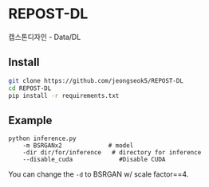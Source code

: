 # REPOST-DL
캡스톤디자인 - Data/DL

## Install

```bash
git clone https://github.com/jeongseok5/REPOST-DL
cd REPOST-DL
pip install -r requirements.txt
```

## Example

```
python inference.py 
    -m BSRGANx2             # model
    -dir dir/for/inference   # directory for inference
    --disable_cuda             #Disable CUDA
```

You can change the ```-d``` to BSRGAN w/ scale factor==4. 
